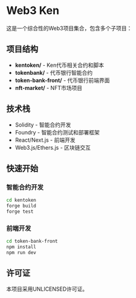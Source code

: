 # Web3 Ken

这是一个综合性的Web3项目集合，包含多个子项目：

## 项目结构

- **kentoken/** - Ken代币相关合约和脚本
- **tokenbank/** - 代币银行智能合约
- **token-bank-front/** - 代币银行前端界面
- **nft-market/** - NFT市场项目

## 技术栈

- Solidity - 智能合约开发
- Foundry - 智能合约测试和部署框架
- React/Next.js - 前端开发
- Web3.js/Ethers.js - 区块链交互

## 快速开始

### 智能合约开发

```bash
cd kentoken
forge build
forge test
```

### 前端开发

```bash
cd token-bank-front
npm install
npm run dev
```

## 许可证

本项目采用UNLICENSED许可证。
